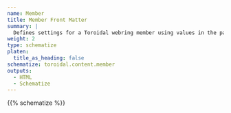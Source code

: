 ```yaml
---
name: Member
title: Member Front Matter
summary: |
  Defines settings for a Toroidal webring member using values in the page's front matter.
weight: 2
type: schematize
platen:
  title_as_heading: false
schematize: toroidal.content.member
outputs:
  - HTML
  - Schematize
---
```


{{% schematize %}}
